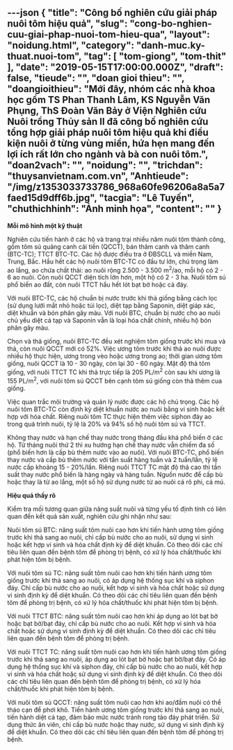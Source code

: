 ---json
{
    "title": "Công bố nghiên cứu giải pháp nuôi tôm hiệu quả",
    "slug": "cong-bo-nghien-cuu-giai-phap-nuoi-tom-hieu-qua",
    "layout": "noidung.html",
    "category": "danh-muc.ky-thuat.nuoi-tom",
    "tag": [
        "tom-giong",
        "tom-thit"
    ],
    "date": "2019-05-15T17:00:00.000Z",
    "draft": false,
    "tieude": "",
    "doan gioi thieu": "",
    "doangioithieu": "Mới đây, nhóm các nhà khoa học gồm TS Phan Thanh Lâm, KS Nguyễn Văn Phụng, ThS Đoàn Văn Bảy ở Viện Nghiên cứu Nuôi trồng Thủy sản II đã công bố nghiên cứu tổng hợp giải pháp nuôi tôm hiệu quả khi điều kiện nuôi ở từng vùng miền, hứa hẹn mang đến lợi ích rất lớn cho ngành và bà con nuôi tôm.",
    "doan2vach": "",
    "noidung": "",
    "trichdan": "thuysanvietnam.com.vn",
    "Anhtieude": "/img/z1353033733786_968a60fe96206a8a5a7faed15d9dff6b.jpg",
    "tacgia": "Lê Tuyến",
    "chuthichhinh": "Ảnh minh họa",
    "__content__": ""
}
---
<p><strong>Mỗi m&ocirc; h&igrave;nh một kỹ thuật</strong></p>

<p>Nghi&ecirc;n cứu tiến h&agrave;nh ở c&aacute;c hộ v&agrave; trang trại nhiều năm nu&ocirc;i t&ocirc;m th&agrave;nh c&ocirc;ng, gồm t&ocirc;m s&uacute; quảng canh cải tiến (QCCT), b&aacute;n th&acirc;m canh v&agrave; th&acirc;m canh (BTC-TC); TTCT BTC-TC. C&aacute;c hộ được điều tra ở ĐBSCLL v&agrave; miền Nam, Trung, Bắc. Hầu hết c&aacute;c hộ nu&ocirc;i t&ocirc;m BTC-TC c&oacute; đầu tư lớn, ch&uacute; trọng l&agrave;m ao lắng, ao chứa chất thải: ao nu&ocirc;i rộng 2.500 - 3.500 m<sup>2</sup>/ao, mỗi hộ c&oacute; 2 - 6 ao nu&ocirc;i. C&ograve;n nu&ocirc;i QCCT diện t&iacute;ch lớn hơn, một hộ c&oacute; 2 - 3 ha. Nu&ocirc;i t&ocirc;m s&uacute; phổ biến ao đất, c&ograve;n nu&ocirc;i TTCT hầu hết l&oacute;t bạt bờ hoặc cả đ&aacute;y.</p>

<p>Với nu&ocirc;i BTC-TC, c&aacute;c hộ chuẩn bị nước trước khi thả giống bằng c&aacute;ch lọc (sử dụng lưới mắt nhỏ hoặc t&uacute;i lọc), diệt tạp bằng Saponin, diệt gi&aacute;p x&aacute;c, diệt khuẩn v&agrave; b&oacute;n ph&acirc;n g&acirc;y m&agrave;u. Với nu&ocirc;i BTC, chuẩn bị nước cho ao nu&ocirc;i chủ yếu diệt c&aacute; tạp v&agrave; Saponin vẫn l&agrave; loại h&oacute;a chất ch&iacute;nh, nhiều hộ b&oacute;n ph&acirc;n g&acirc;y m&agrave;u.</p>

<p>Chọn v&agrave; thả giống, nu&ocirc;i BTC-TC đều x&eacute;t nghiệm t&ocirc;m giống trước khi mua v&agrave; thả, c&ograve;n nu&ocirc;i QCCT mới c&oacute; 52%. Việc ương t&ocirc;m trước khi thả ao nu&ocirc;i được nhiều hộ thực hiện, ương trong v&egrave;o hoặc ương trong ao; thời gian ương t&ocirc;m giống, nu&ocirc;i QCCT l&agrave; 10 - 30 ng&agrave;y, c&ograve;n lại 30 - 60 ng&agrave;y. Mật độ thả t&ocirc;m giống, với nu&ocirc;i TTCT TC khi thả trực tiếp l&agrave; 205 PL/m<sup>2</sup>&nbsp;c&ograve;n sau khi ương l&agrave; 155 PL/m<sup>2</sup>, với nu&ocirc;i t&ocirc;m s&uacute; QCCT b&ecirc;n cạnh t&ocirc;m s&uacute; giống c&ograve;n thả th&ecirc;m cua giống.</p>

<p>Việc quan trắc m&ocirc;i trường v&agrave; quản l&yacute; nước được c&aacute;c hộ ch&uacute; trọng. C&aacute;c hộ nu&ocirc;i t&ocirc;m BTC-TC c&ograve;n định kỳ diệt khuẩn nước ao nu&ocirc;i bằng vi sinh hoặc kết hợp với h&oacute;a chất. Ri&ecirc;ng nu&ocirc;i t&ocirc;m TC thực hiện th&ecirc;m việc siphon đ&aacute;y ao trong qu&aacute; tr&igrave;nh nu&ocirc;i, tỷ lệ l&agrave; 20% v&agrave; 94% số hộ nu&ocirc;i t&ocirc;m s&uacute; v&agrave; TTCT.</p>

<p>Kh&ocirc;ng thay nước v&agrave; hạn chế thay nước trong th&aacute;ng đầu kh&aacute; phổ biến ở c&aacute;c hộ. Từ th&aacute;ng nu&ocirc;i thứ 2 th&igrave; xu hướng hạn chế thay nước vẫn chiếm đa số (phổ biến hơn l&agrave; cấp b&ugrave; th&ecirc;m nước v&agrave;o ao nu&ocirc;i). Với nu&ocirc;i BTC-TC, phổ biến thay nước v&agrave; cấp b&ugrave; th&ecirc;m nước với tần suất h&agrave;ng tuần v&agrave; 2 tuần/lần, tỷ lệ nước cấp khoảng 15 - 20%/lần. Ri&ecirc;ng nu&ocirc;i TTCT TC mật độ thả cao th&igrave; tần suất thay nước phổ biến l&agrave; h&agrave;ng ng&agrave;y v&agrave; h&agrave;ng tuần. Nguồn nước để cấp b&ugrave; hoặc thay l&agrave; từ ao lắng, một số hộ sử dụng nước từ ao nu&ocirc;i c&aacute; r&ocirc; phi, c&aacute; m&uacute;.</p>

<p><strong>Hiệu quả thấy r&otilde;</strong></p>

<p>Kiểm tra mối tương quan giữa năng suất nu&ocirc;i v&agrave; từng yếu tố định t&iacute;nh c&oacute; li&ecirc;n quan đến kết quả sản xuất, nghi&ecirc;n cứu ghi nhận như sau:</p>

<p>Nu&ocirc;i t&ocirc;m s&uacute; BTC: năng suất t&ocirc;m nu&ocirc;i cao hơn khi tiến h&agrave;nh ương t&ocirc;m giống trước khi thả sang ao nu&ocirc;i, chỉ cấp b&ugrave; nước cho ao nu&ocirc;i, sử dụng vi sinh hoặc kết hợp vi sinh v&agrave; h&oacute;a chất định kỳ để diệt khuẩn. C&oacute; theo d&otilde;i c&aacute;c chỉ ti&ecirc;u li&ecirc;n quan đến bệnh t&ocirc;m để ph&ograve;ng trị bệnh, c&oacute; xử l&yacute; h&oacute;a chất/thuốc khi ph&aacute;t hiện t&ocirc;m bị bệnh.</p>

<p>Với nu&ocirc;i t&ocirc;m s&uacute; TC: năng suất t&ocirc;m nu&ocirc;i cao hơn khi tiến h&agrave;nh ương t&ocirc;m giống trước khi thả sang ao nu&ocirc;i, c&oacute; &aacute;p dụng hệ thống sục kh&iacute; v&agrave; siphon đ&aacute;y. Chỉ cấp b&ugrave; nước cho ao nu&ocirc;i, kết hợp vi sinh v&agrave; h&oacute;a chất hoặc sử dụng vi sinh định kỳ để diệt khuẩn. C&oacute; theo d&otilde;i c&aacute;c chỉ ti&ecirc;u li&ecirc;n quan đến bệnh t&ocirc;m để ph&ograve;ng trị bệnh, c&oacute; xử l&yacute; h&oacute;a chất/thuốc khi ph&aacute;t hiện t&ocirc;m bị bệnh.</p>

<p>Với nu&ocirc;i TTCT BTC: năng suất t&ocirc;m nu&ocirc;i cao hơn khi &aacute;p dụng ao l&oacute;t bạt bờ hoặc bạt bờ/bạt đ&aacute;y, chỉ cấp b&ugrave; nước cho ao nu&ocirc;i. Kết hợp vi sinh v&agrave; h&oacute;a chất hoặc sử dụng vi sinh định kỳ để diệt khuẩn. C&oacute; theo d&otilde;i c&aacute;c chỉ ti&ecirc;u li&ecirc;n quan đến bệnh t&ocirc;m để ph&ograve;ng trị bệnh.</p>

<p>Với nu&ocirc;i TTCT TC: năng suất t&ocirc;m nu&ocirc;i cao hơn khi tiến h&agrave;nh ương t&ocirc;m giống trước khi thả sang ao nu&ocirc;i, &aacute;p dụng ao l&oacute;t bạt bờ hoặc bạt bờ/bạt đ&aacute;y. C&oacute; &aacute;p dụng hệ thống sục kh&iacute; v&agrave; siphon đ&aacute;y, chỉ cấp b&ugrave; nước cho ao nu&ocirc;i, kết hợp vi sinh v&agrave; h&oacute;a chất hoặc sử dụng vi sinh định kỳ để diệt khuẩn. C&oacute; theo d&otilde;i c&aacute;c chỉ ti&ecirc;u li&ecirc;n quan đến bệnh t&ocirc;m để ph&ograve;ng trị bệnh, c&oacute; xử l&yacute; h&oacute;a chất/thuốc khi ph&aacute;t hiện t&ocirc;m bị bệnh.</p>

<p>Với nu&ocirc;i t&ocirc;m s&uacute; QCCT: năng suất t&ocirc;m nu&ocirc;i cao hơn khi ao/đầm nu&ocirc;i c&oacute; thể th&aacute;o cạn để phơi kh&ocirc;. Tiến h&agrave;nh ương t&ocirc;m giống trước khi thả sang ao nu&ocirc;i, tiến h&agrave;nh diệt c&aacute; tạp, đảm bảo mức nước tr&aacute;nh rong tảo đ&aacute;y ph&aacute;t triển. Sử dụng thức ăn vi&ecirc;n, chỉ cấp b&ugrave; nước hoặc thay nước, sử dụng vi sinh định kỳ để diệt khuẩn. C&oacute; theo d&otilde;i c&aacute;c chỉ ti&ecirc;u li&ecirc;n quan đến bệnh t&ocirc;m để ph&ograve;ng trị bệnh.</p>
